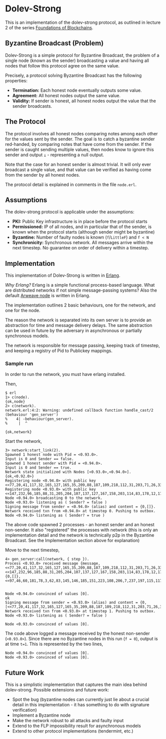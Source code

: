 # Dolev-Strong

This is an implementation of the dolev-strong protocol, as outlined in lecture 2 of the series [Foundations of Blockchains](https://www.youtube.com/watch?v=T59hTifuwGU&list=PLEGCF-WLh2RLOHv_xUGLqRts_9JxrckiA&index=6&ab_channel=TimRoughgardenLectures). 

## Byzantine Broadcast (Problem)

Dolev-Strong is a simple protocol for Byzantine Broadcast, the problem of a single node (known as the sender) broadcasting a value and having all nodes that follow this protocol agree on the same value. 

Precisely, a protocol solving Byzantine Broadcast has the following properties: 
- **Termination:** Each honest node eventually outputs some value. 
- **Agreement:** All honest nodes output the same value. 
- **Validity:** If sender is honest, all honest nodes output the value that the sender broadcasts. 

## The Protocol
The protocol involves all honest nodes comparing notes among each other for the values sent by the sender. The goal is to catch a byzantine sender red-handed, by comparing notes that have come from the sender. If the sender is caught sending multiple values, then nodes know to ignore this sender and output `⊥` - representing a null output. 

Note that the case for an honest sender is almost trivial. It will only ever broadcast a single value, and that value can be verified as having come from the sender by all honest nodes. 

The protocol detail is explained in comments in the file `node.erl`. 

## Assumptions 

The dolev-strong protocol is applicable under the assumptions: 
- **PKI:** Public Key infrastructure is in place before the protocol starts
- **Permissioned:** IP of all nodes, and in particular that of the sender, is known when the protocol starts (although sender might be byzantine)
- **Byzantine:** Number of faulty nodes is known (`f`/`LittleF`) and `f < N`
- **Synchronicity:** Synchronous network. All messages arrive within the next timestep. No guarantee on order of delivery within a timestep. 

## Implementation
This implementation of Dolev-Strong is written in [Erlang](https://www.youtube.com/watch?v=BXmOlCy0oBM&ab_channel=CH1LLW4VE). 

*Why Erlang?* Erlang is a simple functional process-based language. What are distributed networks if not simple message-passing systems? Also the default [Arweave node](https://github.com/ArweaveTeam/arweave/tree/master/apps/arweave/src) is written in Erlang. 

The implementation outlines 2 basic behaviours, one for the network, and one for the node. 

The reason the network is separated into its own server is to provide an abstraction for time and message delivery delays. The same abstraction can be used in future by the adversary in asynchronous or partially synchronous models. 

The network is responsible for message passing, keeping track of timestep, and keeping a registry of Pid to Publickey mappings. 

### Sample run

In order to run the network, you must have erlang installed. 

Then, 
```
$ erl 
1> c(node).
{ok,node}
2> c(network).
network.erl:4:2: Warning: undefined callback function handle_cast/2 (behaviour 'gen_server')
%    4| -behaviour(gen_server).
%     |  ^

{ok,network}
```

Start the network, 
```
3> network:start_link(2).
Spawned 1 honest node with Pid = <0.93.0>.
Input is 0 and Sender == false. 
Spawned 1 honest sender with Pid = <0.94.0>.
Input is 0 and Sender == true. 
Network state initialized with Nodes [<0.93.0>,<0.94.0>].
{ok,<0.92.0>}
Registering node <0.94.0> with public key <<77,20,41,117,32,165,127,165,35,209,88,187,109,218,112,31,203,71,26,33,210,151,43,213,31,234,12,243,18,38,235,142>>.
Registering node <0.93.0> with public key <<147,232,96,185,88,31,205,204,107,137,127,167,158,203,114,83,178,12,17,202,39,88,18,173,7,22,222,152,190,125,18,57>>. 
Node <0.94.0> broadcasting 0 to the network.
Node <0.93.0> listening as ( Sender? = false )
Signing message from sender = <0.94.0> (alias) and content = {0,[]}.
Network received txn from <0.94.0> at timestep 0. Pushing to outbox.
Node <0.94.0> listening as ( Sender? = true )
```
The above code spawned 2 processes - an honest sender and an honest non-sender. It also "registered" the processes with network (this is only an implementation detail and the network is technically p2p in the Byzantine Broadcast. See the Implementation section above for explanation) 

Move to the next timestep, 
```
4> gen_server:call(network, { step }).
Process <0.93.0> received message {message,<<77,20,41,117,32,165,127,165,35,209,88,187,109,218,112,31,203,71,26,33,210,151,43,213,31,234,12,243,18,38,235,142>>,<<147,232,96,185,88,31,205,204,107,137,127,167,158,203,114,83,178,12,17,202,39,88,18,173,7,22,222,152,190,125,18,57>>,{0,[]},<<97,46,60,181,78,3,62,83,145,146,185,151,223,108,206,7,237,197,115,117,180,239,231,45,77,177,221,166,79,140,246,49,181,110,8,26,24,181,204,214,251,18,139,99,90,154,205,223,177,42,204,239,39,26,133,168,98,51,233,48,96,173,142,8>>}. 


Node <0.94.0> convinced of values [0].
ok
Signing message from sender = <0.93.0> (alias) and content = {0,[<<77,20,41,117,32,165,127,165,35,209,88,187,109,218,112,31,203,71,26,33,210,151,43,213,31,234,12,243,18,38,235,142>>]}.
Network received txn from <0.93.0> at timestep 1. Pushing to outbox.
Node <0.93.0> listening as ( Sender? = false )
   
Node <0.93.0> convinced of values [0].
```

The code above logged a message received by the honest non-sender (`<0.93.0>`). Since there are no Byzantine nodes in this run (`f = 0`), output is at time `t=1`. This is represented by the two lines, 

```
Node <0.94.0> convinced of values [0]. 
Node <0.93.0> convinced of values [0].
```

## Future Work
This is a simplistic implementation that captures the main idea behind dolev-strong. Possible extensions and future work:
- Spot the bug (byzantine nodes can currently just lie about a crucial detail in this implementation - it has something to do with signature verification)
- Implement a Byzantine node
- Make the network robust to all attacks and faulty input
- Extend to the FLP impossibility result for asynchronous models
- Extend to other protocol implementations (tendermint, etc.)
